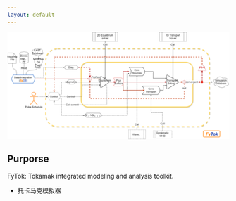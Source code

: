 ```yaml
---
layout: default
---
```


![FyTok](./figures/fytok_en.png)


## Purporse

FyTok: Tokamak integrated modeling and analysis toolkit.
- 托卡马克模拟器



